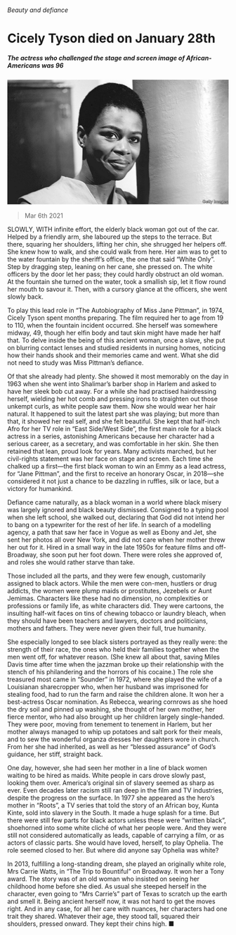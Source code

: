 ###### Beauty and defiance

# Cicely Tyson died on January 28th 

##### The actress who challenged the stage and screen image of African-Americans was 96 

![image](images/20210306_obp001.jpg) 

> Mar 6th 2021 


SLOWLY, WITH infinite effort, the elderly black woman got out of the car. Helped by a friendly arm, she laboured up the steps to the terrace. But there, squaring her shoulders, lifting her chin, she shrugged her helpers off. She knew how to walk, and she could walk from here. Her aim was to get to the water fountain by the sheriff’s office, the one that said “White Only”. Step by dragging step, leaning on her cane, she pressed on. The white officers by the door let her pass; they could hardly obstruct an old woman. At the fountain she turned on the water, took a smallish sip, let it flow round her mouth to savour it. Then, with a cursory glance at the officers, she went slowly back.


To play this lead role in “The Autobiography of Miss Jane Pittman”, in 1974, Cicely Tyson spent months preparing. The film required her to age from 19 to 110, when the fountain incident occurred. She herself was somewhere midway, 49, though her elfin body and taut skin might have made her half that. To delve inside the being of this ancient woman, once a slave, she put on blurring contact lenses and studied residents in nursing homes, noticing how their hands shook and their memories came and went. What she did not need to study was Miss Pittman’s defiance.



Of that she already had plenty. She showed it most memorably on the day in 1963 when she went into Shalimar’s barber shop in Harlem and asked to have her sleek bob cut away. For a while she had practised hairdressing herself, wielding her hot comb and pressing irons to straighten out those unkempt curls, as white people saw them. Now she would wear her hair natural. It happened to suit the latest part she was playing; but more than that, it showed her real self, and she felt beautiful. She kept that half-inch Afro for her TV role in “East Side/West Side”, the first main role for a black actress in a series, astonishing Americans because her character had a serious career, as a secretary, and was comfortable in her skin. She then retained that lean, proud look for years. Many activists marched, but her civil-rights statement was her face on stage and screen. Each time she chalked up a first—the first black woman to win an Emmy as a lead actress, for “Jane Pittman”, and the first to receive an honorary Oscar, in 2018—she considered it not just a chance to be dazzling in ruffles, silk or lace, but a victory for humankind.


Defiance came naturally, as a black woman in a world where black misery was largely ignored and black beauty dismissed. Consigned to a typing pool when she left school, she walked out, declaring that God did not intend her to bang on a typewriter for the rest of her life. In search of a modelling agency, a path that saw her face in Vogue as well as Ebony and Jet, she sent her photos all over New York, and did not care when her mother threw her out for it. Hired in a small way in the late 1950s for feature films and off-Broadway, she soon put her foot down. There were roles she approved of, and roles she would rather starve than take.


Those included all the parts, and they were few enough, customarily assigned to black actors. While the men were con-men, hustlers or drug addicts, the women were plump maids or prostitutes, Jezebels or Aunt Jemimas. Characters like these had no dimension, no complexities or professions or family life, as white characters did. They were cartoons, the insulting half-wit faces on tins of chewing tobacco or laundry bleach, when they should have been teachers and lawyers, doctors and politicians, mothers and fathers. They were never given their full, true humanity.


She especially longed to see black sisters portrayed as they really were: the strength of their race, the ones who held their families together when the men went off, for whatever reason. (She knew all about that, saving Miles Davis time after time when the jazzman broke up their relationship with the stench of his philandering and the horrors of his cocaine.) The role she treasured most came in “Sounder” in 1972, where she played the wife of a Louisianan sharecropper who, when her husband was imprisoned for stealing food, had to run the farm and raise the children alone. It won her a best-actress Oscar nomination. As Rebecca, wearing cornrows as she hoed the dry soil and pinned up washing, she thought of her own mother, her fierce mentor, who had also brought up her children largely single-handed. They were poor, moving from tenement to tenement in Harlem, but her mother always managed to whip up potatoes and salt pork for their meals, and to sew the wonderful organza dresses her daughters wore in church. From her she had inherited, as well as her “blessed assurance” of God’s guidance, her stiff, straight back.


One day, however, she had seen her mother in a line of black women waiting to be hired as maids. White people in cars drove slowly past, looking them over. America’s original sin of slavery seemed as sharp as ever. Even decades later racism still ran deep in the film and TV industries, despite the progress on the surface. In 1977 she appeared as the hero’s mother in “Roots”, a TV series that told the story of an African boy, Kunta Kinte, sold into slavery in the South. It made a huge splash for a time. But there were still few parts for black actors unless these were “written black”, shoehorned into some white cliché of what her people were. And they were still not considered automatically as leads, capable of carrying a film, or as actors of classic parts. She would have loved, herself, to play Ophelia. The role seemed closed to her. But where did anyone say Ophelia was white?


In 2013, fulfilling a long-standing dream, she played an originally white role, Mrs Carrie Watts, in “The Trip to Bountiful” on Broadway. It won her a Tony award. The story was of an old woman who insisted on seeing her childhood home before she died. As usual she steeped herself in the character, even going to “Mrs Carrie’s” part of Texas to scratch up the earth and smell it. Being ancient herself now, it was not hard to get the moves right. And in any case, for all her care with nuances, her characters had one trait they shared. Whatever their age, they stood tall, squared their shoulders, pressed onward. They kept their chins high. ■

